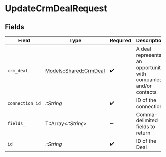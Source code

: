 # UpdateCrmDealRequest


## Fields

| Field                                                           | Type                                                            | Required                                                        | Description                                                     |
| --------------------------------------------------------------- | --------------------------------------------------------------- | --------------------------------------------------------------- | --------------------------------------------------------------- |
| `crm_deal`                                                      | [Models::Shared::CrmDeal](../../models/shared/crmdeal.md)       | :heavy_check_mark:                                              | A deal represents an opportunity with companies and/or contacts |
| `connection_id`                                                 | *::String*                                                      | :heavy_check_mark:                                              | ID of the connection                                            |
| `fields_`                                                       | T::Array<*::String*>                                            | :heavy_minus_sign:                                              | Comma-delimited fields to return                                |
| `id`                                                            | *::String*                                                      | :heavy_check_mark:                                              | ID of the Deal                                                  |